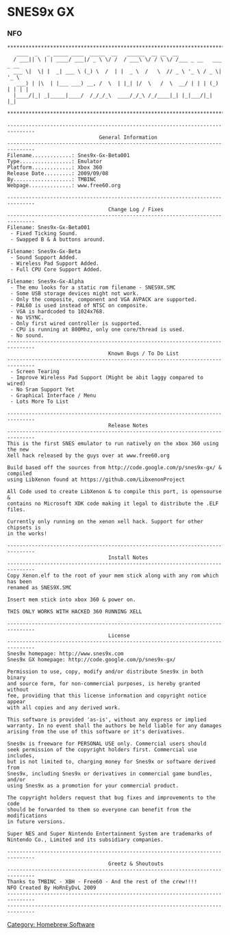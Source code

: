 # SNES9x GX

### NFO

    *******************************************************************************
       ____  _   _ _____ ____  _____  __   ______  __ __  __
      / ___|| \ | | ____/ ___|/ _ \ \/ /  / ___\ \/ / \ \/ /___ _ __   ___  _ __
      ___ \|  \| |  _| ___ \ (_) \  /  | |  _ \  /   \  // _ \ '_ \ / _ \| '_ \
       ___) | |\  | |___ ___) __, /  \  | |_| |/  \   /  \  __/ | | | (_) | | | |
      |____/|_| _|_____|____/  /_/_/_\  ____/_/_\ /_/____|_| |_|___/|_| |_|

    *******************************************************************************

    -------------------------------------------------------------------------------
                                  General Information
    -------------------------------------------------------------------------------
    Filename.............: Snes9x-Gx-Beta001
    Type.................: Emulator
    Platform.............: Xbox 360
    Release Date.........: 2009/09/08
    By...................: TMBINC
    Webpage..............: www.free60.org

    -------------------------------------------------------------------------------
                                     Change Log / Fixes
    -------------------------------------------------------------------------------
    Filename: Snes9x-Gx-Beta001
     - Fixed Ticking Sound.
     - Swapped B & A buttons around.

    Filename: Snes9x-Gx-Beta
     - Sound Support Added.
     - Wireless Pad Support Added.
     - Full CPU Core Support Added.

    Filename: Snes9x-Gx-Alpha
     - The emu looks for a static rom filename - SNES9X.SMC
     - Some USB storage devices might not work.
     - Only the composite, component and VGA AVPACK are supported.
     - PAL60 is used instead of NTSC on composite.
     - VGA is hardcoded to 1024x768.
     - No VSYNC.
     - Only first wired controller is supported.
     - CPU is running at 800Mhz, only one core/thread is used.
     - No sound.
    -------------------------------------------------------------------------------
                                     Known Bugs / To Do List
    -------------------------------------------------------------------------------
     - Screen Tearing
     - Improve Wireless Pad Support (Might be abit laggy compared to wired)
     - No Sram Support Yet
     - Graphical Interface / Menu
     - Lots More To List

    -------------------------------------------------------------------------------
                                     Release Notes
    -------------------------------------------------------------------------------
    This is the first SNES emulator to run natively on the xbox 360 using the new
    Xell hack released by the guys over at www.free60.org

    Build based off the sources from http://code.google.com/p/snes9x-gx/ & compiled
    using LibXenon found at https://github.com/LibxenonProject

    All Code used to create LibXenon & to compile this port, is opensourse &
    contains no Microsoft XDK code making it legal to distribute the .ELF files.

    Currently only running on the xenon xell hack. Support for other chipsets is
    in the works!

    -------------------------------------------------------------------------------
                                     Install Notes
    -------------------------------------------------------------------------------
    Copy Xenon.elf to the root of your mem stick along with any rom which has been
    renamed as SNES9X.SMC

    Insert mem stick into xbox 360 & power on.

    THIS ONLY WORKS WITH HACKED 360 RUNNING XELL

    -------------------------------------------------------------------------------
                                     License
    -------------------------------------------------------------------------------
    Snes9x homepage: http://www.snes9x.com
    Snes9x GX homepage: http://code.google.com/p/snes9x-gx/

    Permission to use, copy, modify and/or distribute Snes9x in both binary
    and source form, for non-commercial purposes, is hereby granted without
    fee, providing that this license information and copyright notice appear
    with all copies and any derived work.

    This software is provided 'as-is', without any express or implied
    warranty. In no event shall the authors be held liable for any damages
    arising from the use of this software or it's derivatives.

    Snes9x is freeware for PERSONAL USE only. Commercial users should
    seek permission of the copyright holders first. Commercial use includes,
    but is not limited to, charging money for Snes9x or software derived from
    Snes9x, including Snes9x or derivatives in commercial game bundles, and/or
    using Snes9x as a promotion for your commercial product.

    The copyright holders request that bug fixes and improvements to the code
    should be forwarded to them so everyone can benefit from the modifications
    in future versions.

    Super NES and Super Nintendo Entertainment System are trademarks of
    Nintendo Co., Limited and its subsidiary companies.

    -------------------------------------------------------------------------------
                                     Greetz & Shoutouts
    -------------------------------------------------------------------------------
    Thanks to TMBINC - XBH - Free60 - And the rest of the crew!!!!
    NFO Created By HoRnEyDvL 2009
    -------------------------------------------------------------------------------
    -------------------------------------------------------------------------------

[Category: Homebrew Software](../index.md)
